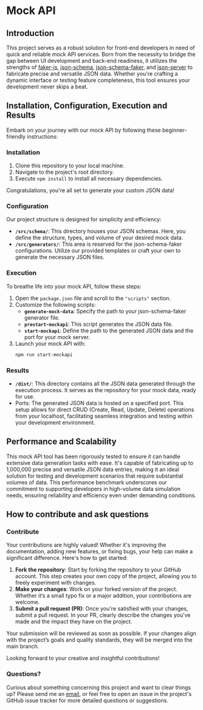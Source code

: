 # Mock API

## Introduction

This project serves as a robust solution for front-end developers in need of quick and reliable mock API services. Born from the necessity to bridge the gap between UI development and back-end readiness, it utilizes the strengths of [faker-js](https://fakerjs.dev/guide/localization.html#available-locales), [json-schema](https://json-schema.org/learn/getting-started-step-by-step), [json-schema-faker](https://www.npmjs.com/package/json-schema-faker), and [json-server](https://www.npmjs.com/package/json-server) to fabricate precise and versatile JSON data. Whether you're crafting a dynamic interface or testing feature completeness, this tool ensures your development never skips a beat.

## Installation, Configuration, Execution and Results

Embark on your journey with our mock API by following these beginner-friendly instructions:

### Installation

1. Clone this repository to your local machine.
2. Navigate to the project's root directory.
3. Execute `npm install` to install all necessary dependencies.

Congratulations, you're all set to generate your custom JSON data!

### Configuration

Our project structure is designed for simplicity and efficiency:

- **`/src/schema/`**: This directory houses your JSON schemas. Here, you define the structure, types, and volume of your desired mock data.
- **`/src/generators/`**: This area is reserved for the json-schema-faker configurations. Utilize our provided templates or craft your own to generate the necessary JSON files.


### Execution

To breathe life into your mock API, follow these steps:

1. Open the `package.json` file and scroll to the `"scripts"` section.
2. Customize the following scripts:
   - **`generate-mock-data`**: Specify the path to your json-schema-faker generator file.
   - **`prestart-mockapi`**: This script generates the JSON data file.
   - **`start-mockapi`**: Define the path to the generated JSON data and the port for your mock server.
3. Launch your mock API with:
   ```sh
   npm run start-mockapi
   ```

### Results

- **`/dist/`**: This directory contains all the JSON data generated through the execution process. It serves as the repository for your mock data, ready for use.
- Ports: The generated JSON data is hosted on a specified port. This setup allows for direct CRUD (Create, Read, Update, Delete) operations from your localhost, facilitating seamless integration and testing within your development environment.



## Performance and Scalability

This mock API tool has been rigorously tested to ensure it can handle extensive data generation tasks with ease. It's capable of fabricating up to 1,000,000 precise and versatile JSON data entries, making it an ideal solution for testing and development scenarios that require substantial volumes of data. This performance benchmark underscores our commitment to supporting developers in high-volume data simulation needs, ensuring reliability and efficiency even under demanding conditions.


## How to contribute and ask questions

### Contribute
Your contributions are highly valued! Whether it's improving the documentation, adding new features, or fixing bugs, your help can make a significant difference. Here's how to get started:

1. **Fork the repository**: Start by forking the repository to your GitHub account. This step creates your own copy of the project, allowing you to freely experiment with changes.
2. **Make your changes**: Work on your forked version of the project. Whether it’s a small typo fix or a major addition, your contributions are welcome.
3. **Submit a pull request (PR)**: Once you're satisfied with your changes, submit a pull request. In your PR, clearly describe the changes you've made and the impact they have on the project.

Your submission will be reviewed as soon as possible. If your changes align with the project’s goals and quality standards, they will be merged into the main branch.

Looking forward to your creative and insightful contributions!

### Questions?
Curious about something concerning this project and want to clear things up? Please send me an [email](mailto:andreyhuey777@gmail.com), or feel free to open an issue in the project's GitHub issue tracker for more detailed questions or suggestions.






